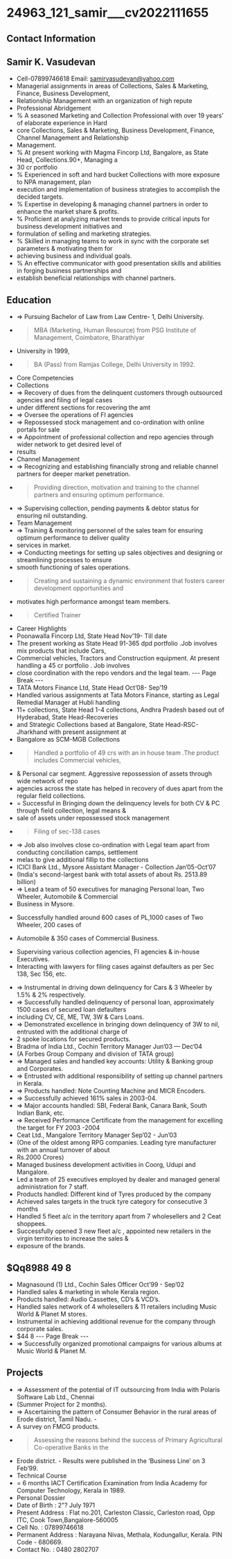 # 24963_121_samir___cv2022111655

## Contact Information



## Samir K. Vasudevan

* Cell-07899746618 Email: samirvasudevan@yahoo.com
* Managerial assignments in areas of Collections, Sales & Marketing, Finance, Business Development,
* Relationship Management with an organization of high repute
* Professional Abridgement
* % A seasoned Marketing and Collection Professional with over 19 years’ of elaborate experience in Hard
* core Collections, Sales & Marketing, Business Development, Finance, Channel Management and Relationship
* Management.
* % At present working with Magma Fincorp Ltd, Bangalore, as State Head, Collections.90+, Managing a
* 30 cr portfolio
* % Experienced in soft and hard bucket Collections with more exposure to NPA management, plan
* execution and implementation of business strategies to accomplish the decided targets.
* % Expertise in developing & managing channel partners in order to enhance the market share & profits.
* % Proficient at analyzing market trends to provide critical inputs for business development initiatives and
* formulation of selling and marketing strategies.
* % Skilled in managing teams to work in sync with the corporate set parameters & motivating them for
* achieving business and individual goals.
* % An effective communicator with good presentation skills and abilities in forging business partnerships and
* establish beneficial relationships with channel partners.


## Education

* => Pursuing Bachelor of Law from Law Centre- 1, Delhi University.
* > MBA (Marketing, Human Resource) from PSG Institute of Management, Coimbatore, Bharathiyar
* University in 1999,
* > BA (Pass) from Ramjas College, Delhi University in 1992.
* Core Competencies
* Collections
* => Recovery of dues from the delinquent customers through outsourced agencies and filing of legal cases
* under different sections for recovering the amt
* => Oversee the operations of FI agencies
* => Repossessed stock management and co-ordination with online portals for sale
* => Appointment of professional collection and repo agencies through wider network to get desired level of
* results
* Channel Management
* => Recognizing and establishing financially strong and reliable channel partners for deeper market penetration.
* > Providing direction, motivation and training to the channel partners and ensuring optimum performance.
* => Supervising collection, pending payments & debtor status for ensuring nil outstanding.
* Team Management
* => Training & monitoring personnel of the sales team for ensuring optimum performance to deliver quality
* services in market.
* => Conducting meetings for setting up sales objectives and designing or streamlining processes to ensure
* smooth functioning of sales operations.
* > Creating and sustaining a dynamic environment that fosters career development opportunities and
* motivates high performance amongst team members.
* > Certified Trainer
* Career Highlights
* Poonawalla Fincorp Ltd, State Head Nov’19- Till date
* The present working as State Head 91-365 dpd portfolio .Job involves mix products that include Cars,
* Commercial vehicles, Tractors and Construction equipment. At present handling a 45 cr portfolio . Job involves
* close coordination with the repo vendors and the legal team.
--- Page Break ---
* TATA Motors Finance Ltd, State Head Oct’08- Sep’19
* Handled various assignments at Tata Motors Finance, starting as Legal Remedial Manager at Hubli handling
* 11+ collections, State Head 1-4 collections, Andhra Pradesh based out of Hyderabad, State Head-Recoveries
* and Strategic Collections based at Bangalore, State Head-RSC- Jharkhand with present assignment at
* Bangalore as SCM-MGB Collections
* > Handled a portfolio of 49 crs with an in house team .The product includes Commercial vehicles,
* & Personal car segment. Aggressive repossession of assets through wide network of repo
* agencies across the state has helped in recovery of dues apart from the regular field collections.
* = Successful in Bringing down the delinquency levels for both CV & PC through field collection, legal means &
* sale of assets under repossessed stock management
* > Filing of sec-138 cases
* => Job also involves close co-ordination with Legal team apart from conducting conciliation camps, settlement
* melas to give additional fillip to the collections
* ICICI Bank Ltd., Mysore Assistant Manager - Collection Jan’05-Oct’07
* (India's second-largest bank with total assets of about Rs. 2513.89 billion)
* => Lead a team of 50 executives for managing Personal loan, Two Wheeler, Automobile & Commercial
* Business in Mysore.
- Successfully handled around 600 cases of PL,1000 cases of Two Wheeler, 200 cases of
* Automobile & 350 cases of Commercial Business.
- Supervising various collection agencies, FI agencies & in-house Executives.
- Interacting with lawyers for filing cases against defaulters as per Sec 138, Sec 156, etc.
* => Instrumental in driving down delinquency for Cars & 3 Wheeler by 1.5% & 2% respectively.
* => Successfully handled delinquency of personal loan, approximately 1500 cases of secured loan defaulters
* including CV, CE, ME, TW, 3W & Cars Loans.
* => Demonstrated excellence in bringing down delinquency of 3W to nil, entrusted with the additional charge of
* 2 spoke locations for secured products.
* Bradma of India Ltd., Cochin Territory Manager Jun’03 — Dec’04
* (A Forbes Group Company and division of TATA group)
* => Managed sales and handled key accounts: Utility & Banking group and Corporates.
* => Entrusted with additional responsibility of setting up channel partners in Kerala.
* => Products handled: Note Counting Machine and MICR Encoders.
* => Successfully achieved 161% sales in 2003-04.
* => Major accounts handled: SBI, Federal Bank, Canara Bank, South Indian Bank, etc.
* => Received Performance Certificate from the management for excelling the target for FY 2003 -2004
* Ceat Ltd., Mangalore Territory Manager Sep’02 - Jun’03
* (One of the oldest among RPG companies. Leading tyre manufacturer with an annual turnover of about
* Rs.2000 Crores)
* Managed business development activities in Coorg, Udupi and Mangalore.
* Led a team of 25 executives employed by dealer and managed general administration for 7 staff.
* Products handled: Different kind of Tyres produced by the company
* Achieved sales targets in the truck tyre category for consecutive 3 months
* Handled 5 fleet a/c in the territory apart from 7 wholesellers and 2 Ceat shoppees.
* Successfully opened 3 new fleet a/c , appointed new retailers in the virgin territories to increase the sales &
* exposure of the brands.


## $Qq8988 49 8

* Magnasound (1) Ltd., Cochin Sales Officer Oct’99 - Sep’02
* Handled sales & marketing in whole Kerala region.
* Products handled: Audio Cassettes, CD’s & VCD’s.
* Handled sales network of 4 wholesellers & 11 retailers including Music World & Planet M stores.
* Instrumental in achieving additional revenue for the company through corporate sales.
* $44 8
--- Page Break ---
* => Successfully organized promotional campaigns for various albums at Music World & Planet M.


## Projects

* => Assessment of the potential of IT outsourcing from India with Polaris Software Lab Ltd., Chennai
* (Summer Project for 2 months).
* => Ascertaining the pattern of Consumer Behavior in the rural areas of Erode district, Tamil Nadu. -
* A survey on FMCG products.
* > Assessing the reasons behind the success of Primary Agricultural Co-operative Banks in the
* Erode district. - Results were published in the ‘Business Line’ on 3 Feb’99.
* Technical Course
* = 6 months IACT Certification Examination from India Academy for Computer Technology, Kerala in 1989.
* Personal Dossier
* Date of Birth : 2"? July 1971
* Present Address : Flat no.201, Carleston Classic, Carleston road, Opp ITC, Cook Town,Bangalore-560005
* Cell No. : 07899746618
* Permanent Address : Narayana Nivas, Methala, Kodungallur, Kerala. PIN Code - 680669.
* Contact No. : 0480 2802707


